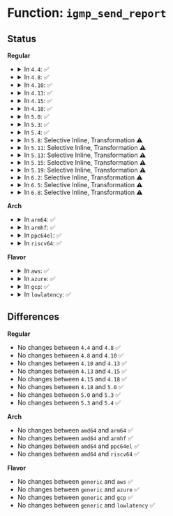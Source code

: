 # Function: <code>igmp_send_report</code>

## Status
<b>Regular</b>
<ul>
<li>
<details>
<summary>In <code>4.4</code>: ✅</summary>

```c
int igmp_send_report(struct in_device *in_dev, struct ip_mc_list *pmc, int type);
```

**Collision:** Unique Static

**Inline:** No

**Transformation:** False

**Instances:**

```
In net/ipv4/igmp.c (ffffffff81796fe0)
Location: net/ipv4/igmp.c:673
Inline: False
Direct callers:
  - net/ipv4/igmp.c:igmp_netdev_event
  - net/ipv4/igmp.c:igmp_group_dropped
  - net/ipv4/igmp.c:igmp_timer_expire
  - net/ipv4/igmp.c:igmp_timer_expire
  - net/ipv4/igmp.c:igmp_timer_expire
```
**Symbols:**

```
ffffffff81796fe0-ffffffff81797268: igmp_send_report (STB_LOCAL)
```
</details>
</li>
<li>
<details>
<summary>In <code>4.8</code>: ✅</summary>

```c
int igmp_send_report(struct in_device *in_dev, struct ip_mc_list *pmc, int type);
```

**Collision:** Unique Static

**Inline:** No

**Transformation:** False

**Instances:**

```
In net/ipv4/igmp.c (ffffffff81804700)
Location: net/ipv4/igmp.c:668
Inline: False
Direct callers:
  - net/ipv4/igmp.c:igmp_netdev_event
  - net/ipv4/igmp.c:igmp_group_dropped
  - net/ipv4/igmp.c:igmp_timer_expire
  - net/ipv4/igmp.c:igmp_timer_expire
  - net/ipv4/igmp.c:igmp_timer_expire
```
**Symbols:**

```
ffffffff81804700-ffffffff818049a0: igmp_send_report (STB_LOCAL)
```
</details>
</li>
<li>
<details>
<summary>In <code>4.10</code>: ✅</summary>

```c
int igmp_send_report(struct in_device *in_dev, struct ip_mc_list *pmc, int type);
```

**Collision:** Unique Static

**Inline:** No

**Transformation:** False

**Instances:**

```
In net/ipv4/igmp.c (ffffffff818356c0)
Location: net/ipv4/igmp.c:683
Inline: False
Direct callers:
  - net/ipv4/igmp.c:igmp_netdev_event
  - net/ipv4/igmp.c:igmp_group_dropped
  - net/ipv4/igmp.c:igmp_timer_expire
  - net/ipv4/igmp.c:igmp_timer_expire
  - net/ipv4/igmp.c:igmp_timer_expire
```
**Symbols:**

```
ffffffff818356c0-ffffffff81835970: igmp_send_report (STB_LOCAL)
```
</details>
</li>
<li>
<details>
<summary>In <code>4.13</code>: ✅</summary>

```c
int igmp_send_report(struct in_device *in_dev, struct ip_mc_list *pmc, int type);
```

**Collision:** Unique Static

**Inline:** No

**Transformation:** False

**Instances:**

```
In net/ipv4/igmp.c (ffffffff81856c10)
Location: net/ipv4/igmp.c:683
Inline: False
Direct callers:
  - net/ipv4/igmp.c:igmp_netdev_event
  - net/ipv4/igmp.c:igmp_group_dropped
  - net/ipv4/igmp.c:igmp_timer_expire
  - net/ipv4/igmp.c:igmp_timer_expire
  - net/ipv4/igmp.c:igmp_timer_expire
```
**Symbols:**

```
ffffffff81856c10-ffffffff81856ea3: igmp_send_report (STB_LOCAL)
```
</details>
</li>
<li>
<details>
<summary>In <code>4.15</code>: ✅</summary>

```c
int igmp_send_report(struct in_device *in_dev, struct ip_mc_list *pmc, int type);
```

**Collision:** Unique Static

**Inline:** No

**Transformation:** False

**Instances:**

```
In net/ipv4/igmp.c (ffffffff818d6ac0)
Location: net/ipv4/igmp.c:711
Inline: False
Direct callers:
  - net/ipv4/igmp.c:igmp_netdev_event
  - net/ipv4/igmp.c:igmp_group_dropped
  - net/ipv4/igmp.c:igmp_timer_expire
  - net/ipv4/igmp.c:igmp_timer_expire
  - net/ipv4/igmp.c:igmp_timer_expire
```
**Symbols:**

```
ffffffff818d6ac0-ffffffff818d6d53: igmp_send_report (STB_LOCAL)
```
</details>
</li>
<li>
<details>
<summary>In <code>4.18</code>: ✅</summary>

```c
int igmp_send_report(struct in_device *in_dev, struct ip_mc_list *pmc, int type);
```

**Collision:** Unique Static

**Inline:** No

**Transformation:** False

**Instances:**

```
In net/ipv4/igmp.c (ffffffff8192d410)
Location: net/ipv4/igmp.c:711
Inline: False
Direct callers:
  - net/ipv4/igmp.c:igmp_netdev_event
  - net/ipv4/igmp.c:igmp_group_dropped
  - net/ipv4/igmp.c:igmp_timer_expire
  - net/ipv4/igmp.c:igmp_timer_expire
  - net/ipv4/igmp.c:igmp_timer_expire
```
**Symbols:**

```
ffffffff8192d410-ffffffff8192d684: igmp_send_report (STB_LOCAL)
```
</details>
</li>
<li>
<details>
<summary>In <code>5.0</code>: ✅</summary>

```c
int igmp_send_report(struct in_device *in_dev, struct ip_mc_list *pmc, int type);
```

**Collision:** Unique Static

**Inline:** No

**Transformation:** False

**Instances:**

```
In net/ipv4/igmp.c (ffffffff8195c8b0)
Location: net/ipv4/igmp.c:708
Inline: False
Direct callers:
  - net/ipv4/igmp.c:igmp_netdev_event
  - net/ipv4/igmp.c:igmp_group_dropped
  - net/ipv4/igmp.c:igmp_timer_expire
  - net/ipv4/igmp.c:igmp_timer_expire
  - net/ipv4/igmp.c:igmp_timer_expire
```
**Symbols:**

```
ffffffff8195c8b0-ffffffff8195cb24: igmp_send_report (STB_LOCAL)
```
</details>
</li>
<li>
<details>
<summary>In <code>5.3</code>: ✅</summary>

```c
int igmp_send_report(struct in_device *in_dev, struct ip_mc_list *pmc, int type);
```

**Collision:** Unique Static

**Inline:** No

**Transformation:** False

**Instances:**

```
In net/ipv4/igmp.c (ffffffff819c15b0)
Location: net/ipv4/igmp.c:724
Inline: False
Direct callers:
  - net/ipv4/igmp.c:igmp_netdev_event
  - net/ipv4/igmp.c:__igmp_group_dropped
  - net/ipv4/igmp.c:igmp_timer_expire
  - net/ipv4/igmp.c:igmp_timer_expire
  - net/ipv4/igmp.c:igmp_timer_expire
```
**Symbols:**

```
ffffffff819c15b0-ffffffff819c182e: igmp_send_report (STB_LOCAL)
```
</details>
</li>
<li>
<details>
<summary>In <code>5.4</code>: ✅</summary>

```c
int igmp_send_report(struct in_device *in_dev, struct ip_mc_list *pmc, int type);
```

**Collision:** Unique Static

**Inline:** No

**Transformation:** False

**Instances:**

```
In net/ipv4/igmp.c (ffffffff819f8150)
Location: net/ipv4/igmp.c:724
Inline: False
Direct callers:
  - net/ipv4/igmp.c:igmp_netdev_event
  - net/ipv4/igmp.c:__igmp_group_dropped
  - net/ipv4/igmp.c:igmp_timer_expire
  - net/ipv4/igmp.c:igmp_timer_expire
  - net/ipv4/igmp.c:igmp_timer_expire
```
**Symbols:**

```
ffffffff819f8150-ffffffff819f83ce: igmp_send_report (STB_LOCAL)
```
</details>
</li>
<li>
<details>
<summary>In <code>5.8</code>: Selective Inline, Transformation ⚠️</summary>

**Collision:** Unique Static

**Inline:** Selective

**Transformation:** True

**Instances:**

```
In net/ipv4/igmp.c (ffffffff81ae8810)
Location: net/ipv4/igmp.c:722
Inline: True
Inline callers:
  - net/ipv4/igmp.c:igmp_timer_expire
Direct callers:
  - net/ipv4/igmp.c:ip_mc_rejoin_groups
  - net/ipv4/igmp.c:__igmp_group_dropped
  - net/ipv4/igmp.c:igmp_timer_expire
  - net/ipv4/igmp.c:igmp_timer_expire
```
**Symbols:**

```
ffffffff81ae5c80-ffffffff81ae5efa: igmp_send_report.isra.0 (STB_LOCAL)
```
</details>
</li>
<li>
<details>
<summary>In <code>5.11</code>: Selective Inline, Transformation ⚠️</summary>

**Collision:** Unique Static

**Inline:** Selective

**Transformation:** True

**Instances:**

```
In net/ipv4/igmp.c (ffffffff81af5710)
Location: net/ipv4/igmp.c:722
Inline: True
Inline callers:
  - net/ipv4/igmp.c:igmp_timer_expire
Direct callers:
  - net/ipv4/igmp.c:ip_mc_rejoin_groups
  - net/ipv4/igmp.c:__igmp_group_dropped
  - net/ipv4/igmp.c:igmp_timer_expire
  - net/ipv4/igmp.c:igmp_timer_expire
```
**Symbols:**

```
ffffffff81af2b50-ffffffff81af2dca: igmp_send_report.isra.0 (STB_LOCAL)
```
</details>
</li>
<li>
<details>
<summary>In <code>5.13</code>: Selective Inline, Transformation ⚠️</summary>

**Collision:** Unique Static

**Inline:** Selective

**Transformation:** True

**Instances:**

```
In net/ipv4/igmp.c (ffffffff81ae0e70)
Location: net/ipv4/igmp.c:722
Inline: True
Inline callers:
  - net/ipv4/igmp.c:igmp_timer_expire
Direct callers:
  - net/ipv4/igmp.c:igmp_netdev_event
  - net/ipv4/igmp.c:__igmp_group_dropped
  - net/ipv4/igmp.c:igmp_timer_expire
  - net/ipv4/igmp.c:igmp_timer_expire
```
**Symbols:**

```
ffffffff81ade330-ffffffff81ade5ac: igmp_send_report.isra.0 (STB_LOCAL)
```
</details>
</li>
<li>
<details>
<summary>In <code>5.15</code>: Selective Inline, Transformation ⚠️</summary>

**Collision:** Unique Static

**Inline:** Selective

**Transformation:** True

**Instances:**

```
In net/ipv4/igmp.c (ffffffff81ba0510)
Location: net/ipv4/igmp.c:722
Inline: True
Inline callers:
  - net/ipv4/igmp.c:igmp_timer_expire
Direct callers:
  - net/ipv4/igmp.c:igmp_netdev_event
  - net/ipv4/igmp.c:__igmp_group_dropped
  - net/ipv4/igmp.c:igmp_timer_expire
  - net/ipv4/igmp.c:igmp_timer_expire
```
**Symbols:**

```
ffffffff81b9d7d0-ffffffff81b9da74: igmp_send_report.isra.0 (STB_LOCAL)
```
</details>
</li>
<li>
<details>
<summary>In <code>5.19</code>: Selective Inline, Transformation ⚠️</summary>

**Collision:** Unique Static

**Inline:** Selective

**Transformation:** True

**Instances:**

```
In net/ipv4/igmp.c (ffffffff81d329da)
Location: net/ipv4/igmp.c:723
Inline: True
Inline callers:
  - net/ipv4/igmp.c:igmp_timer_expire
Direct callers:
  - net/ipv4/igmp.c:igmp_netdev_event
  - net/ipv4/igmp.c:__igmp_group_dropped
  - net/ipv4/igmp.c:igmp_timer_expire
  - net/ipv4/igmp.c:igmp_timer_expire
```
**Symbols:**

```
ffffffff81d2f9c0-ffffffff81d2fc93: igmp_send_report.isra.0 (STB_LOCAL)
```
</details>
</li>
<li>
<details>
<summary>In <code>6.2</code>: Selective Inline, Transformation ⚠️</summary>

**Collision:** Unique Static

**Inline:** Selective

**Transformation:** True

**Instances:**

```
In net/ipv4/igmp.c (ffffffff81efac5a)
Location: net/ipv4/igmp.c:723
Inline: True
Inline callers:
  - net/ipv4/igmp.c:igmp_timer_expire
Direct callers:
  - net/ipv4/igmp.c:igmp_netdev_event
  - net/ipv4/igmp.c:__igmp_group_dropped
  - net/ipv4/igmp.c:igmp_timer_expire
  - net/ipv4/igmp.c:igmp_timer_expire
```
**Symbols:**

```
ffffffff81ef7aa0-ffffffff81ef7d73: igmp_send_report.isra.0 (STB_LOCAL)
```
</details>
</li>
<li>
<details>
<summary>In <code>6.5</code>: Selective Inline, Transformation ⚠️</summary>

**Collision:** Unique Static

**Inline:** Selective

**Transformation:** True

**Instances:**

```
In net/ipv4/igmp.c (ffffffff81f5a6fa)
Location: net/ipv4/igmp.c:724
Inline: True
Inline callers:
  - net/ipv4/igmp.c:igmp_timer_expire
Direct callers:
  - net/ipv4/igmp.c:igmp_netdev_event
  - net/ipv4/igmp.c:__igmp_group_dropped
  - net/ipv4/igmp.c:igmp_timer_expire
  - net/ipv4/igmp.c:igmp_timer_expire
```
**Symbols:**

```
ffffffff81f57530-ffffffff81f57803: igmp_send_report.isra.0 (STB_LOCAL)
```
</details>
</li>
<li>
<details>
<summary>In <code>6.8</code>: Selective Inline, Transformation ⚠️</summary>

**Collision:** Unique Static

**Inline:** Selective

**Transformation:** True

**Instances:**

```
In net/ipv4/igmp.c (ffffffff82020c3a)
Location: net/ipv4/igmp.c:726
Inline: True
Inline callers:
  - net/ipv4/igmp.c:igmp_timer_expire
Direct callers:
  - net/ipv4/igmp.c:igmp_netdev_event
  - net/ipv4/igmp.c:__igmp_group_dropped
  - net/ipv4/igmp.c:igmp_timer_expire
  - net/ipv4/igmp.c:igmp_timer_expire
```
**Symbols:**

```
ffffffff8201d9d0-ffffffff8201dc9a: igmp_send_report.isra.0 (STB_LOCAL)
```
</details>
</li>
</ul>
<b>Arch</b>
<ul>
<li>
<details>
<summary>In <code>arm64</code>: ✅</summary>

```c
int igmp_send_report(struct in_device *in_dev, struct ip_mc_list *pmc, int type);
```

**Collision:** Unique Static

**Inline:** No

**Transformation:** False

**Instances:**

```
In net/ipv4/igmp.c (ffff800010cafd78)
Location: net/ipv4/igmp.c:724
Inline: False
Direct callers:
  - net/ipv4/igmp.c:igmp_netdev_event
  - net/ipv4/igmp.c:__igmp_group_dropped
  - net/ipv4/igmp.c:igmp_timer_expire
  - net/ipv4/igmp.c:igmp_timer_expire
  - net/ipv4/igmp.c:igmp_timer_expire
```
**Symbols:**

```
ffff800010cafd78-ffff800010caffdc: igmp_send_report (STB_LOCAL)
```
</details>
</li>
<li>
<details>
<summary>In <code>armhf</code>: ✅</summary>

```c
int igmp_send_report(struct in_device *in_dev, struct ip_mc_list *pmc, int type);
```

**Collision:** Unique Static

**Inline:** No

**Transformation:** False

**Instances:**

```
In net/ipv4/igmp.c (c0dbb708)
Location: net/ipv4/igmp.c:724
Inline: False
Direct callers:
  - net/ipv4/igmp.c:igmp_netdev_event
  - net/ipv4/igmp.c:__igmp_group_dropped
  - net/ipv4/igmp.c:igmp_timer_expire
  - net/ipv4/igmp.c:igmp_timer_expire
  - net/ipv4/igmp.c:igmp_timer_expire
```
**Symbols:**

```
c0dbb708-c0dbb9a0: igmp_send_report (STB_LOCAL)
```
</details>
</li>
<li>
<details>
<summary>In <code>ppc64el</code>: ✅</summary>

```c
int igmp_send_report(struct in_device *in_dev, struct ip_mc_list *pmc, int type);
```

**Collision:** Unique Static

**Inline:** No

**Transformation:** False

**Instances:**

```
In net/ipv4/igmp.c (c000000000dc5c70)
Location: net/ipv4/igmp.c:724
Inline: False
Direct callers:
  - net/ipv4/igmp.c:igmp_netdev_event
  - net/ipv4/igmp.c:__igmp_group_dropped
  - net/ipv4/igmp.c:igmp_timer_expire
  - net/ipv4/igmp.c:igmp_timer_expire
  - net/ipv4/igmp.c:igmp_timer_expire
```
**Symbols:**

```
c000000000dc5c70-c000000000dc5fc8: igmp_send_report (STB_LOCAL)
```
</details>
</li>
<li>
<details>
<summary>In <code>riscv64</code>: ✅</summary>

```c
int igmp_send_report(struct in_device *in_dev, struct ip_mc_list *pmc, int type);
```

**Collision:** Unique Static

**Inline:** No

**Transformation:** False

**Instances:**

```
In net/ipv4/igmp.c (ffffffe000808e90)
Location: net/ipv4/igmp.c:724
Inline: False
Direct callers:
  - net/ipv4/igmp.c:igmp_netdev_event
  - net/ipv4/igmp.c:__igmp_group_dropped
  - net/ipv4/igmp.c:igmp_timer_expire
  - net/ipv4/igmp.c:igmp_timer_expire
  - net/ipv4/igmp.c:igmp_timer_expire
```
**Symbols:**

```
ffffffe000808e90-ffffffe0008090aa: igmp_send_report (STB_LOCAL)
```
</details>
</li>
</ul>
<b>Flavor</b>
<ul>
<li>
<details>
<summary>In <code>aws</code>: ✅</summary>

```c
int igmp_send_report(struct in_device *in_dev, struct ip_mc_list *pmc, int type);
```

**Collision:** Unique Static

**Inline:** No

**Transformation:** False

**Instances:**

```
In net/ipv4/igmp.c (ffffffff81997ef0)
Location: net/ipv4/igmp.c:724
Inline: False
Direct callers:
  - net/ipv4/igmp.c:igmp_netdev_event
  - net/ipv4/igmp.c:__igmp_group_dropped
  - net/ipv4/igmp.c:igmp_timer_expire
  - net/ipv4/igmp.c:igmp_timer_expire
  - net/ipv4/igmp.c:igmp_timer_expire
```
**Symbols:**

```
ffffffff81997ef0-ffffffff8199816e: igmp_send_report (STB_LOCAL)
```
</details>
</li>
<li>
<details>
<summary>In <code>azure</code>: ✅</summary>

```c
int igmp_send_report(struct in_device *in_dev, struct ip_mc_list *pmc, int type);
```

**Collision:** Unique Static

**Inline:** No

**Transformation:** False

**Instances:**

```
In net/ipv4/igmp.c (ffffffff819519b0)
Location: net/ipv4/igmp.c:724
Inline: False
Direct callers:
  - net/ipv4/igmp.c:igmp_netdev_event
  - net/ipv4/igmp.c:__igmp_group_dropped
  - net/ipv4/igmp.c:igmp_timer_expire
  - net/ipv4/igmp.c:igmp_timer_expire
  - net/ipv4/igmp.c:igmp_timer_expire
```
**Symbols:**

```
ffffffff819519b0-ffffffff81951c2e: igmp_send_report (STB_LOCAL)
```
</details>
</li>
<li>
<details>
<summary>In <code>gcp</code>: ✅</summary>

```c
int igmp_send_report(struct in_device *in_dev, struct ip_mc_list *pmc, int type);
```

**Collision:** Unique Static

**Inline:** No

**Transformation:** False

**Instances:**

```
In net/ipv4/igmp.c (ffffffff81a02790)
Location: net/ipv4/igmp.c:724
Inline: False
Direct callers:
  - net/ipv4/igmp.c:igmp_netdev_event
  - net/ipv4/igmp.c:__igmp_group_dropped
  - net/ipv4/igmp.c:igmp_timer_expire
  - net/ipv4/igmp.c:igmp_timer_expire
  - net/ipv4/igmp.c:igmp_timer_expire
```
**Symbols:**

```
ffffffff81a02790-ffffffff81a02a0e: igmp_send_report (STB_LOCAL)
```
</details>
</li>
<li>
<details>
<summary>In <code>lowlatency</code>: ✅</summary>

```c
int igmp_send_report(struct in_device *in_dev, struct ip_mc_list *pmc, int type);
```

**Collision:** Unique Static

**Inline:** No

**Transformation:** False

**Instances:**

```
In net/ipv4/igmp.c (ffffffff81a0ccc0)
Location: net/ipv4/igmp.c:724
Inline: False
Direct callers:
  - net/ipv4/igmp.c:igmp_netdev_event
  - net/ipv4/igmp.c:__igmp_group_dropped
  - net/ipv4/igmp.c:igmp_timer_expire
  - net/ipv4/igmp.c:igmp_timer_expire
  - net/ipv4/igmp.c:igmp_timer_expire
```
**Symbols:**

```
ffffffff81a0ccc0-ffffffff81a0cf3e: igmp_send_report (STB_LOCAL)
```
</details>
</li>
</ul>

## Differences
<b>Regular</b>
<ul>
<li>
No changes between <code>4.4</code> and <code>4.8</code> ✅
</li>
<li>
No changes between <code>4.8</code> and <code>4.10</code> ✅
</li>
<li>
No changes between <code>4.10</code> and <code>4.13</code> ✅
</li>
<li>
No changes between <code>4.13</code> and <code>4.15</code> ✅
</li>
<li>
No changes between <code>4.15</code> and <code>4.18</code> ✅
</li>
<li>
No changes between <code>4.18</code> and <code>5.0</code> ✅
</li>
<li>
No changes between <code>5.0</code> and <code>5.3</code> ✅
</li>
<li>
No changes between <code>5.3</code> and <code>5.4</code> ✅
</li>
</ul>
<b>Arch</b>
<ul>
<li>
No changes between <code>amd64</code> and <code>arm64</code> ✅
</li>
<li>
No changes between <code>amd64</code> and <code>armhf</code> ✅
</li>
<li>
No changes between <code>amd64</code> and <code>ppc64el</code> ✅
</li>
<li>
No changes between <code>amd64</code> and <code>riscv64</code> ✅
</li>
</ul>
<b>Flavor</b>
<ul>
<li>
No changes between <code>generic</code> and <code>aws</code> ✅
</li>
<li>
No changes between <code>generic</code> and <code>azure</code> ✅
</li>
<li>
No changes between <code>generic</code> and <code>gcp</code> ✅
</li>
<li>
No changes between <code>generic</code> and <code>lowlatency</code> ✅
</li>
</ul>
